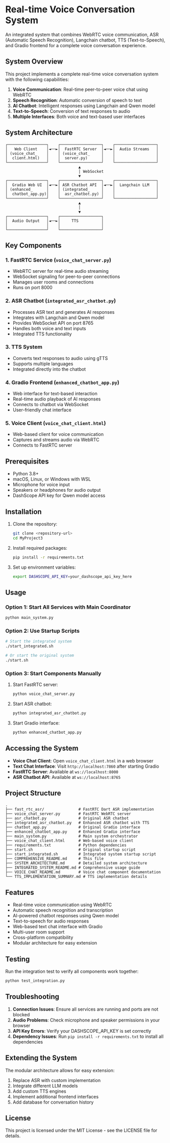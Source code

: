 # Real-time Voice Conversation System

An integrated system that combines WebRTC voice communication, ASR (Automatic Speech Recognition), Langchain chatbot, TTS (Text-to-Speech), and Gradio frontend for a complete voice conversation experience.

## System Overview

This project implements a complete real-time voice conversation system with the following capabilities:

1. **Voice Communication**: Real-time peer-to-peer voice chat using WebRTC
2. **Speech Recognition**: Automatic conversion of speech to text
3. **AI Chatbot**: Intelligent responses using Langchain and Qwen model
4. **Text-to-Speech**: Conversion of text responses to audio
5. **Multiple Interfaces**: Both voice and text-based user interfaces

## System Architecture

```
┌─────────────────┐    ┌──────────────────┐    ┌──────────────────┐
│   Web Client    │◄──►│  FastRTC Server  │◄──►│  Audio Streams   │
│ (voice_chat_    │    │ (voice_chat_     │    │                  │
│  client.html)   │    │  server.py)      │    │                  │
└─────────────────┘    └──────────────────┘    └──────────────────┘
                                ▲
                                │ WebSocket
                                ▼
┌─────────────────┐    ┌──────────────────┐    ┌──────────────────┐
│  Gradio Web UI  │◄──►│ ASR Chatbot API  │◄──►│  Langchain LLM   │
│ (enhanced_      │    │ (integrated_     │    │                  │
│  chatbot_app.py)│    │  asr_chatbot.py) │    │                  │
└─────────────────┘    └──────────────────┘    └──────────────────┘
                                ▲
                                │
                                ▼
┌─────────────────┐    ┌──────────────────┐
│  Audio Output   │◄──►│     TTS          │
│                 │    │                  │
└─────────────────┘    └──────────────────┘
```

## Key Components

### 1. FastRTC Service (`voice_chat_server.py`)
- WebRTC server for real-time audio streaming
- WebSocket signaling for peer-to-peer connections
- Manages user rooms and connections
- Runs on port 8000

### 2. ASR Chatbot (`integrated_asr_chatbot.py`)
- Processes ASR text and generates AI responses
- Integrates with Langchain and Qwen model
- Provides WebSocket API on port 8765
- Handles both voice and text inputs
- Integrated TTS functionality

### 3. TTS System
- Converts text responses to audio using gTTS
- Supports multiple languages
- Integrated directly into the chatbot

### 4. Gradio Frontend (`enhanced_chatbot_app.py`)
- Web interface for text-based interaction
- Real-time audio playback of AI responses
- Connects to chatbot via WebSocket
- User-friendly chat interface

### 5. Voice Client (`voice_chat_client.html`)
- Web-based client for voice communication
- Captures and streams audio via WebRTC
- Connects to FastRTC server

## Prerequisites

- Python 3.8+
- macOS, Linux, or Windows with WSL
- Microphone for voice input
- Speakers or headphones for audio output
- DashScope API key for Qwen model access

## Installation

1. Clone the repository:
   ```bash
   git clone <repository-url>
   cd MyProject3
   ```

2. Install required packages:
   ```bash
   pip install -r requirements.txt
   ```

3. Set up environment variables:
   ```bash
   export DASHSCOPE_API_KEY=your_dashscope_api_key_here
   ```

## Usage

### Option 1: Start All Services with Main Coordinator

```bash
python main_system.py
```

### Option 2: Use Startup Scripts

```bash
# Start the integrated system
./start_integrated.sh

# Or start the original system
./start.sh
```

### Option 3: Start Components Manually

1. Start FastRTC server:
   ```bash
   python voice_chat_server.py
   ```

2. Start ASR chatbot:
   ```bash
   python integrated_asr_chatbot.py
   ```

3. Start Gradio interface:
   ```bash
   python enhanced_chatbot_app.py
   ```

## Accessing the System

- **Voice Chat Client**: Open `voice_chat_client.html` in a web browser
- **Text Chat Interface**: Visit `http://localhost:7860` after starting Gradio
- **FastRTC Server**: Available at `ws://localhost:8000`
- **ASR Chatbot API**: Available at `ws://localhost:8765`

## Project Structure

```
.
├── fast_rtc_asr/               # FastRTC Dart ASR implementation
├── voice_chat_server.py        # FastRTC WebRTC server
├── asr_chatbot.py              # Original ASR chatbot
├── integrated_asr_chatbot.py   # Enhanced ASR chatbot with TTS
├── chatbot_app.py              # Original Gradio interface
├── enhanced_chatbot_app.py     # Enhanced Gradio interface
├── main_system.py              # Main system orchestrator
├── voice_chat_client.html      # Web-based voice client
├── requirements.txt            # Python dependencies
├── start.sh                    # Original startup script
├── start_integrated.sh         # Integrated system startup script
├── COMPREHENSIVE_README.md     # This file
├── SYSTEM_ARCHITECTURE.md      # Detailed system architecture
├── INTEGRATED_SYSTEM_README.md # Comprehensive usage guide
├── VOICE_CHAT_README.md        # Voice chat component documentation
└── TTS_IMPLEMENTATION_SUMMARY.md # TTS implementation details
```

## Features

- Real-time voice communication using WebRTC
- Automatic speech recognition and transcription
- AI-powered chatbot responses using Qwen model
- Text-to-speech for audio responses
- Web-based text chat interface with Gradio
- Multi-user room support
- Cross-platform compatibility
- Modular architecture for easy extension

## Testing

Run the integration test to verify all components work together:

```bash
python test_integration.py
```

## Troubleshooting

1. **Connection Issues**: Ensure all services are running and ports are not blocked
2. **Audio Problems**: Check microphone and speaker permissions in your browser
3. **API Key Errors**: Verify your DASHSCOPE_API_KEY is set correctly
4. **Dependency Issues**: Run `pip install -r requirements.txt` to install all dependencies

## Extending the System

The modular architecture allows for easy extension:

1. Replace ASR with custom implementation
2. Integrate different LLM models
3. Add custom TTS engines
4. Implement additional frontend interfaces
5. Add database for conversation history

## License

This project is licensed under the MIT License - see the LICENSE file for details.